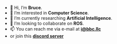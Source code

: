 - 👋 Hi, I’m **Bruce**.
- 👀 I’m interested in **Computer Science**.
- 🌱 I’m currently researching **Artificial Intelligence**.
- 💞️ I’m looking to collaborate on **ROS**.
- 📫 You can reach me via e-mail at **i@bbc.llc**
- or join this [**discord server**](https://discord.gg/5eQ2tc2Htn)

<!---
iclass-cc/iclass-cc is a ✨ special ✨ repository because its `README.md` (this file) appears on your GitHub profile.
You can click the Preview link to take a look at your changes.
--->
